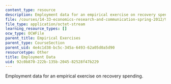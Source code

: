 ```yaml
---
content_type: resource
description: Employment data for an empirical exercise on recovery spending.
file: /courses/14-33-economics-research-and-communication-spring-2012/92c0b870222b135b204582528f47b229_employment.dta
file_type: application/octet-stream
learning_resource_types: []
ocw_type: OCWFile
parent_title: Empirical Exercises
parent_type: CourseSection
parent_uid: 4e4c1d38-bc5c-345a-6493-62a05d0a5d90
resourcetype: Other
title: Employment Data
uid: 92c0b870-222b-135b-2045-82528f47b229
---
```

Employment data for an empirical exercise on recovery spending.


